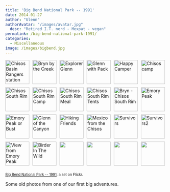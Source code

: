 ```yaml
---
title: 'Big Bend National Park -- 1991'
date: 2014-01-27
author: "Glenn"
authorAvatar: "/images/avatar.jpg"
  desc: "Retired I.T. nerd - Mexpat - vegan"
permalink: /big-bend-national-park-1991/
categories:
  - Miscellaneous
image: /images/bigbend.jpg
---
```

<div style="padding: 0; overflow: hidden; margin: 0; width: 500px;">
  <a style="text-decoration: none;" title="Chisos Basin Rangers station" href="https://www.flickr.com/photos/djtrashy/9433120352/in/set-72157634915308675/"><img style="padding: 0 10px 10px 0; width: 75px; height: 75px; float: left;" src="https://farm8.staticflickr.com/7365/9433120352_d7bc10ae4a_s.jpg" alt="Chisos Basin Rangers station" /></a><a style="text-decoration: none;" title="Bryn by the Creek" href="https://www.flickr.com/photos/djtrashy/9433118592/in/set-72157634915308675/"><img style="padding: 0 10px 10px 0; width: 75px; height: 75px; float: left;" src="https://farm3.staticflickr.com/2876/9433118592_4064b733e2_s.jpg" alt="Bryn by the Creek" /></a><a style="text-decoration: none;" title="Explorer Glenn" href="https://www.flickr.com/photos/djtrashy/9433115898/in/set-72157634915308675/"><img style="padding: 0 10px 10px 0; width: 75px; height: 75px; float: left;" src="https://farm6.staticflickr.com/5345/9433115898_8e2b451c36_s.jpg" alt="Explorer Glenn" /></a><a style="text-decoration: none;" title="Glenn with Pack" href="https://www.flickr.com/photos/djtrashy/9430338393/in/set-72157634915308675/"><img style="padding: 0 10px 10px 0; width: 75px; height: 75px; float: left;" src="https://farm4.staticflickr.com/3784/9430338393_a93fa664eb_s.jpg" alt="Glenn with Pack" /></a><a style="text-decoration: none;" title="Happy Camper" href="https://www.flickr.com/photos/djtrashy/9430336171/in/set-72157634915308675/"><img style="padding: 0 10px 10px 0; width: 75px; height: 75px; float: left;" src="https://farm6.staticflickr.com/5457/9430336171_14f2cd7447_s.jpg" alt="Happy Camper" /></a><a style="text-decoration: none;" title="Chisos camp" href="https://www.flickr.com/photos/djtrashy/9433190414/in/set-72157634915308675/"><img style="padding: 0 0 10px 0; width: 75px; height: 75px; float: left;" src="https://farm8.staticflickr.com/7295/9433190414_1cf8435f27_s.jpg" alt="Chisos camp" /></a><br clear="all" /><a style="text-decoration: none;" title="Chisos South Rim" href="https://www.flickr.com/photos/djtrashy/9430414403/in/set-72157634915308675/"><img style="padding: 0 10px 10px 0; width: 75px; height: 75px; float: left;" src="https://farm8.staticflickr.com/7336/9430414403_61c7794bfd_s.jpg" alt="Chisos South Rim" /></a><a style="text-decoration: none;" title="Chisos South Rim Camp" href="https://www.flickr.com/photos/djtrashy/9433187084/in/set-72157634915308675/"><img style="padding: 0 10px 10px 0; width: 75px; height: 75px; float: left;" src="https://farm3.staticflickr.com/2829/9433187084_d50626b794_s.jpg" alt="Chisos South Rim Camp" /></a><a style="text-decoration: none;" title="Chisos South Rim Meal" href="https://www.flickr.com/photos/djtrashy/9430410645/in/set-72157634915308675/"><img style="padding: 0 10px 10px 0; width: 75px; height: 75px; float: left;" src="https://farm4.staticflickr.com/3766/9430410645_529d5da16c_s.jpg" alt="Chisos South Rim Meal" /></a><a style="text-decoration: none;" title="Chisos South Rim Tents" href="https://www.flickr.com/photos/djtrashy/9433181808/in/set-72157634915308675/"><img style="padding: 0 10px 10px 0; width: 75px; height: 75px; float: left;" src="https://farm8.staticflickr.com/7357/9433181808_b8785d873f_s.jpg" alt="Chisos South Rim Tents" /></a><a style="text-decoration: none;" title="Bryn - Chisos South Rim" href="https://www.flickr.com/photos/djtrashy/9430405819/in/set-72157634915308675/"><img style="padding: 0 10px 10px 0; width: 75px; height: 75px; float: left;" src="https://farm8.staticflickr.com/7366/9430405819_c331b7ed16_s.jpg" alt="Bryn - Chisos South Rim" /></a><a style="text-decoration: none;" title="Emory Peak" href="https://www.flickr.com/photos/djtrashy/9430403329/in/set-72157634915308675/"><img style="padding: 0 0 10px 0; width: 75px; height: 75px; float: left;" src="https://farm4.staticflickr.com/3757/9430403329_3f72a9ef39_s.jpg" alt="Emory Peak" /></a><br clear="all" /><a style="text-decoration: none;" title="Emory Peak or Bust" href="https://www.flickr.com/photos/djtrashy/9433174232/in/set-72157634915308675/"><img style="padding: 0 10px 10px 0; width: 75px; height: 75px; float: left;" src="https://farm3.staticflickr.com/2859/9433174232_21f63cf464_s.jpg" alt="Emory Peak or Bust" /></a><a style="text-decoration: none;" title="Glenn of the Canyon" href="https://www.flickr.com/photos/djtrashy/9433172550/in/set-72157634915308675/"><img style="padding: 0 10px 10px 0; width: 75px; height: 75px; float: left;" src="https://farm4.staticflickr.com/3758/9433172550_91fbccded6_s.jpg" alt="Glenn of the Canyon" /></a><a style="text-decoration: none;" title="Hiking Friends" href="https://www.flickr.com/photos/djtrashy/9433168444/in/set-72157634915308675/"><img style="padding: 0 10px 10px 0; width: 75px; height: 75px; float: left;" src="https://farm6.staticflickr.com/5335/9433168444_b8e2d48930_s.jpg" alt="Hiking Friends" /></a><a style="text-decoration: none;" title="Mexico from the Chisos" href="https://www.flickr.com/photos/djtrashy/9430391609/in/set-72157634915308675/"><img style="padding: 0 10px 10px 0; width: 75px; height: 75px; float: left;" src="https://farm6.staticflickr.com/5534/9430391609_6e9280cd17_s.jpg" alt="Mexico from the Chisos" /></a><a style="text-decoration: none;" title="Survivors" href="https://www.flickr.com/photos/djtrashy/9433163286/in/set-72157634915308675/"><img style="padding: 0 10px 10px 0; width: 75px; height: 75px; float: left;" src="https://farm6.staticflickr.com/5332/9433163286_a6bf2ecc8d_s.jpg" alt="Survivors" /></a><a style="text-decoration: none;" title="Survivors2" href="https://www.flickr.com/photos/djtrashy/9433161694/in/set-72157634915308675/"><img style="padding: 0 0 10px 0; width: 75px; height: 75px; float: left;" src="https://farm4.staticflickr.com/3693/9433161694_6d63b21378_s.jpg" alt="Survivors2" /></a><br clear="all" /><a style="text-decoration: none;" title="View from Emory Peak" href="https://www.flickr.com/photos/djtrashy/9430385623/in/set-72157634915308675/"><img style="padding: 0 10px 10px 0; width: 75px; height: 75px; float: left;" src="https://farm8.staticflickr.com/7434/9430385623_55721e1c1a_s.jpg" alt="View from Emory Peak" /></a><a style="text-decoration: none;" title="Birder In The Wild" href="https://www.flickr.com/photos/djtrashy/9430681819/in/set-72157634915308675/"><img style="padding: 0 10px 10px 0; width: 75px; height: 75px; float: left;" src="https://farm8.staticflickr.com/7353/9430681819_c75bb04012_s.jpg" alt="Birder In The Wild" /></a><img style="padding: 0 10px 10px 0; width: 75px; height: 75px; float: left;" src="https://l.yimg.com/g/images/gallery-empty-icon.gif" alt="" /><img style="padding: 0 10px 10px 0; width: 75px; height: 75px; float: left;" src="https://l.yimg.com/g/images/gallery-empty-icon.gif" alt="" /><img style="padding: 0 10px 10px 0; width: 75px; height: 75px; float: left;" src="https://l.yimg.com/g/images/gallery-empty-icon.gif" alt="" /><img style="padding: 0 0 10px 0; width: 75px; height: 75px; float: left;" src="https://l.yimg.com/g/images/gallery-empty-icon.gif" alt="" />
</div>

<div style="font-size: 0.8em; margin-top: 0px; margin-bottom: 5px;">
  <p>
    <a href="https://www.flickr.com/photos/djtrashy/sets/72157634915308675/">Big Bend National Park -- 1991</a>, a set on Flickr.
  </p>
</div>

Some old photos from one of our first big adventures.